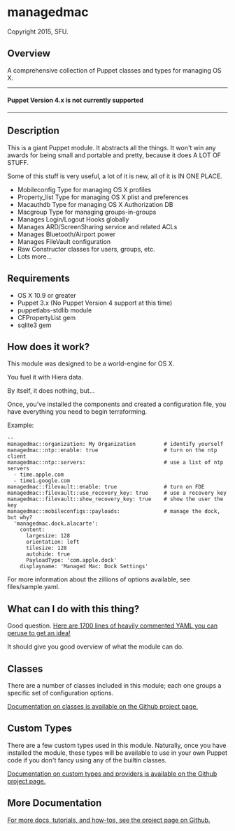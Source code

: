 # managedmac

Copyright 2015, SFU.

## Overview

A comprehensive collection of Puppet classes and types for managing OS X.

---
#### Puppet Version 4.x is not currently supported

---

## Description

This is a giant Puppet module. It abstracts all the things. It won't win any awards for being small and portable and pretty, because it does A LOT OF STUFF.

Some of this stuff is very useful, a lot of it is new, all of it is IN ONE PLACE.

* Mobileconfig Type for managing OS X profiles
* Property_list Type for managing OS X plist and preferences
* Macauthdb Type for managing OS X Authorization DB
* Macgroup Type for managing groups-in-groups
* Manages Login/Logout Hooks globally
* Manages ARD/ScreenSharing service and related ACLs
* Manages Bluetooth/Airport power
* Manages FileVault configuration
* Raw Constructor classes for users, groups, etc.
* Lots more...

## Requirements

* OS X 10.9 or greater
* Puppet 3.x (No Puppet Version 4 support at this time)
* puppetlabs-stdlib module
* CFPropertyList gem
* sqlite3 gem

## How does it work?

This module was designed to be a world-engine for OS X.

You fuel it with Hiera data.

By itself, it does nothing, but...

Once, you've installed the components and created a configuration file, you have everything you need to begin terraforming.

Example:

    --
    managedmac::organization: My Organization         # identify yourself
    managedmac::ntp::enable: true                     # turn on the ntp client
    managedmac::ntp::servers:                         # use a list of ntp servers
      - time.apple.com
      - time1.google.com
    managedmac::filevault::enable: true               # turn on FDE
    managedmac::filevault::use_recovery_key: true     # use a recovery key
    managedmac::filevault::show_recovery_key: true    # show the user the key
    managedmac::mobileconfigs::payloads:              # manage the dock, but why?
      'managedmac.dock.alacarte':
        content:
          largesize: 128
          orientation: left
          tilesize: 128
          autohide: true
          PayloadType: 'com.apple.dock'
        displayname: 'Managed Mac: Dock Settings'

For more information about the zillions of options available, see files/sample.yaml.

## What can I do with this thing?

Good question. [Here are 1700 lines of heavily commented YAML you can peruse to get an idea!](https://github.com/dayglojesus/managedmac/blob/master/files/sample.yaml)

It should give you good overview of what the module can do.

## Classes

There are a number of classes included in this module; each one groups a specific set of configuration options.

[Documentation on classes is available on the Github project page.](http://dayglojesus.github.io/managedmac/classes)

## Custom Types

There are a few custom types used in this module. Naturally, once you have installed the module, these types will be available to use in your own Puppet code if you don't fancy using any of the builtin classes.

[Documentation on custom types and providers is available on the Github project page.](http://dayglojesus.github.io/managedmac/types)

## More Documentation

[For more docs, tutorials, and how-tos, see the project page on Github.](http://dayglojesus.github.io/managedmac/)
